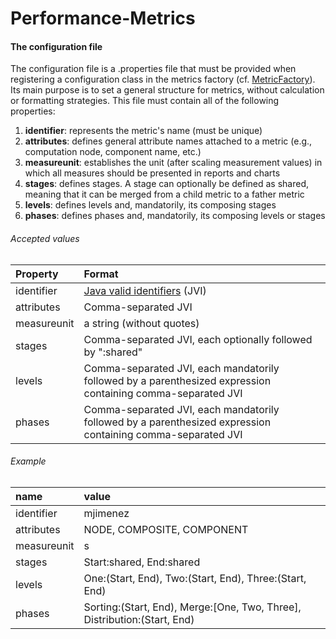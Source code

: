 Performance-Metrics
===================

#### The configuration file

The configuration file is a .properties file that must be provided when registering a configuration class in the metrics factory (cf. [MetricFactory](https://github.com/unicesi/performance-metrics/blob/master/src/main/java/co/edu/icesi/driso/measurement/metrics/MetricFactory.java)). Its main purpose is to set a general structure for metrics, without calculation or formatting strategies.
This file must contain all of the following properties:

1. __identifier__: represents the metric's name (must be unique) 
2. __attributes__: defines general attribute names attached to a metric (e.g., computation node, component name, etc.)
3. __measureunit__: establishes the unit (after scaling measurement values) in which all measures should be presented in reports and charts
4. __stages__: defines stages. A stage can optionally be defined as shared, meaning that it can be merged from a child metric to a father metric
5. __levels__: defines levels and, mandatorily, its composing stages
6. __phases__: defines phases and, mandatorily, its composing levels or stages

###### Accepted values

| Property    | Format                                                                                                      |
| :---------- | :---------------------------------------------------------------------------------------------------------- |
| identifier  | [Java valid identifiers](http://docs.oracle.com/javase/specs/jls/se7/html/jls-3.html#jls-3.8) (JVI)         |
| attributes  | Comma-separated JVI                                                                                         |
| measureunit | a string (without quotes)                                                                                   |
| stages      | Comma-separated JVI, each optionally followed by ":shared"                                                  |
| levels      | Comma-separated JVI, each mandatorily followed by a parenthesized expression containing comma-separated JVI |
| phases      | Comma-separated JVI, each mandatorily followed by a parenthesized expression containing comma-separated JVI |

###### Example

| name        | value                                                                    |
| :---------- | :----------------------------------------------------------------------- |
| identifier  | mjimenez                                                                 |
| attributes  | NODE, COMPOSITE, COMPONENT                                               |
| measureunit | s                                                                        |
| stages      | Start:shared, End:shared                                                 |
| levels      | One:(Start, End), Two:(Start, End), Three:(Start, End)                   |
| phases      | Sorting:(Start, End), Merge:[One, Two, Three], Distribution:(Start, End) |
